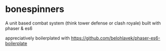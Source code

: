 # bonespinners

A unit based combat system (think tower defense or clash royale) built with phaser & es6

appreciatively boilerplated with https://github.com/belohlavek/phaser-es6-boilerplate

